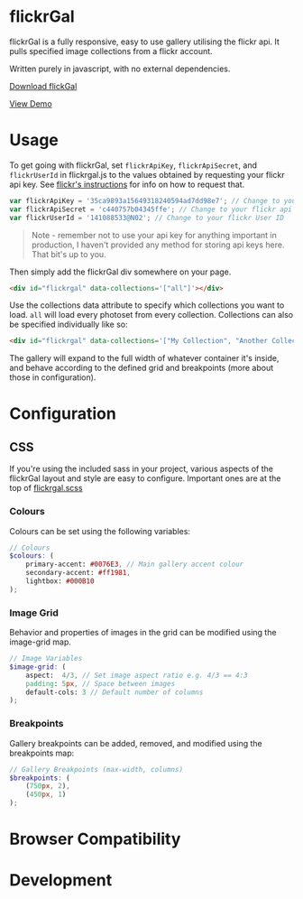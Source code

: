 # flickrGal

flickrGal is a fully responsive, easy to use gallery utilising the flickr api. It pulls specified image collections from a flickr account.

Written purely in javascript, with no external dependencies.

[Download flickGal](https://raw.githubusercontent.com/bluefantail/flickrGal/master/flickrgal.zip)

[View Demo](http://bluefantail.github.io/flickrGal)

# Usage

To get going with flickrGal, set `flickrApiKey`, `flickrApiSecret`, and `flickrUserId` in flickrgal.js to the values obtained by requesting your flickr api key. See [flickr's instructions](https://www.flickr.com/services/apps/create) for info on how to request that.

``` javascript
var flickrApiKey = '35ca9893a15649318240594ad7dd98e7'; // Change to your flickr api key
var flickrApiSecret = 'c440757b04345ffe'; // Change to your flickr api secret
var flickrUserId = '141088533@N02'; // Change to your flickr User ID
```

> Note - remember not to use your api key for anything important in production, I haven't provided any method for storing api keys here. That bit's up to you.

Then simply add the flickrGal div somewhere on your page.
``` html
<div id="flickrgal" data-collections='["all"]'></div>
```

Use the collections data attribute to specify which collections you want to load. `all` will load every photoset from every collection.
Collections can also be specified individually like so:

``` html
<div id="flickrgal" data-collections='["My Collection", "Another Collection"]'></div>
```

The gallery will expand to the full width of whatever container it's inside, and behave according to the defined grid and breakpoints (more about those in configuration). 

# Configuration

## CSS

If you're using the included sass in your project, various aspects of the flickrGal layout and style are easy to configure. Important ones are at the top of [flickrgal.scss](https://github.com/bluefantail/flickrGal/blob/master/_sass/flickrgal.scss)

### Colours

Colours can be set using the following variables:

``` scss
// Colours
$colours: (
	primary-accent: #0076E3, // Main gallery accent colour
	secondary-accent: #ff1981, 
	lightbox: #000B10
);
```

### Image Grid

Behavior and properties of images in the grid can be modified using the image-grid map.

``` scss
// Image Variables
$image-grid: (
	aspect:  4/3, // Set image aspect ratio e.g. 4/3 == 4:3 
	padding: 5px, // Space between images
	default-cols: 3 // Default number of columns
);
```

### Breakpoints

Gallery breakpoints can be added, removed, and modified using the breakpoints map:

``` scss
// Gallery Breakpoints (max-width, columns)
$breakpoints: (
	(750px, 2),
	(450px, 1)
);
```

# Browser Compatibility
# Development